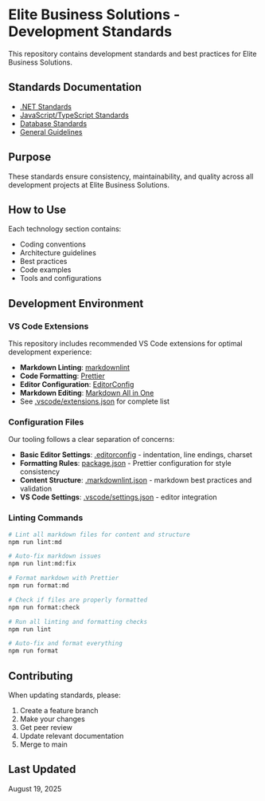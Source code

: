 # Elite Business Solutions - Development Standards

This repository contains development standards and best practices for Elite Business Solutions.

## Standards Documentation

- [.NET Standards](./dotnet/README.md)
- [JavaScript/TypeScript Standards](./javascript/README.md)
- [Database Standards](./database/README.md)
- [General Guidelines](./general/README.md)

## Purpose

These standards ensure consistency, maintainability, and quality across all development projects at Elite Business
Solutions.

## How to Use

Each technology section contains:

- Coding conventions
- Architecture guidelines
- Best practices
- Code examples
- Tools and configurations

## Development Environment

### VS Code Extensions

This repository includes recommended VS Code extensions for optimal development experience:

- **Markdown Linting**:
  [markdownlint](https://marketplace.visualstudio.com/items?itemName=DavidAnson.vscode-markdownlint)
- **Code Formatting**: [Prettier](https://marketplace.visualstudio.com/items?itemName=esbenp.prettier-vscode)
- **Editor Configuration**:
  [EditorConfig](https://marketplace.visualstudio.com/items?itemName=EditorConfig.EditorConfig)
- **Markdown Editing**:
  [Markdown All in One](https://marketplace.visualstudio.com/items?itemName=yzhang.markdown-all-in-one)
- See [.vscode/extensions.json](./.vscode/extensions.json) for complete list

### Configuration Files

Our tooling follows a clear separation of concerns:

- **Basic Editor Settings**: [.editorconfig](./.editorconfig) - indentation, line endings, charset
- **Formatting Rules**: [package.json](./package.json) - Prettier configuration for style consistency
- **Content Structure**: [.markdownlint.json](./.markdownlint.json) - markdown best practices and validation
- **VS Code Settings**: [.vscode/settings.json](./.vscode/settings.json) - editor integration

### Linting Commands

```bash
# Lint all markdown files for content and structure
npm run lint:md

# Auto-fix markdown issues
npm run lint:md:fix

# Format markdown with Prettier
npm run format:md

# Check if files are properly formatted
npm run format:check

# Run all linting and formatting checks
npm run lint

# Auto-fix and format everything
npm run format
```

## Contributing

When updating standards, please:

1. Create a feature branch
2. Make your changes
3. Get peer review
4. Update relevant documentation
5. Merge to main

## Last Updated

August 19, 2025
